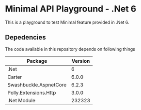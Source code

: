 # Minimal API Playground - .Net 6

This is a playground to test Minimal feature provided in .Net 6.

## Depedencies
The code available in this repository depends on following things

| Package                	| Version 	|
|------------------------	|---------	|
| .Net                   	| 6       	|
| Carter                 	| 6.0.0   	|
| Swashbuckle.AspnetCore 	| 6.2.3   	|
| Polly.Extensions.Http  	| 3.0.0     |
| .Net Module             | 232323    |
